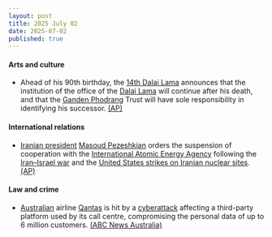 ```yaml
---
layout: post
title: 2025 July 02
date: 2025-07-02
published: true
---
```



#### Arts and culture

* Ahead of his 90th birthday, the [14th Dalai Lama](https://en.wikipedia.org/wiki/14th_Dalai_Lama "14th Dalai Lama") announces that the institution of the office of the [Dalai Lama](https://en.wikipedia.org/wiki/Dalai_Lama "Dalai Lama") will continue after his death, and that the [Ganden Phodrang](https://en.wikipedia.org/wiki/Ganden_Phodrang "Ganden Phodrang") Trust will have sole responsibility in identifying his successor. [(AP)](https://apnews.com/article/india-dalai-lama-reincarnate-tibetan-buddhism-734d8d5d62f9cd29a35fc358abee0aa3)

#### International relations

* [Iranian president](https://en.wikipedia.org/wiki/Iranian_president "Iranian president") [Masoud Pezeshkian](https://en.wikipedia.org/wiki/Masoud_Pezeshkian "Masoud Pezeshkian") orders the suspension of cooperation with the [International Atomic Energy Agency](https://en.wikipedia.org/wiki/International_Atomic_Energy_Agency "International Atomic Energy Agency") following the [Iran–Israel war](https://en.wikipedia.org/wiki/Iran%E2%80%93Israel_war "Iran–Israel war") and the [United States strikes on Iranian nuclear sites](https://en.wikipedia.org/wiki/United_States_strikes_on_Iranian_nuclear_sites "United States strikes on Iranian nuclear sites"). [(AP)](https://apnews.com/article/iran-nuclear-iaea-cooperation-8bbdc81b9199d8d179d0fb2e1b8dac2a)

#### Law and crime

* [Australian](https://en.wikipedia.org/wiki/Australia "Australia") airline [Qantas](https://en.wikipedia.org/wiki/Qantas "Qantas") is hit by a [cyberattack](https://en.wikipedia.org/wiki/Cyberattack "Cyberattack") affecting a third-party platform used by its call centre, compromising the personal data of up to 6 million customers. [(ABC News Australia)](https://www.abc.net.au/news/2025-07-02/qantas-cyber-attack-significant-data-stolen/105484720%C4%80)
